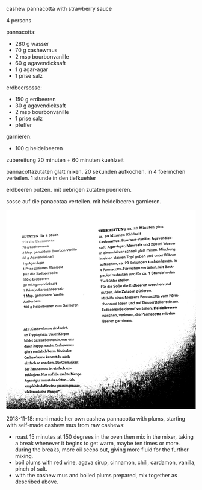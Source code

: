 cashew pannacotta with strawberry sauce

4 persons

pannacotta:

- 280 g wasser
- 70 g cashewmus
- 2 msp bourbonvanille
- 60 g agavendicksaft
- 1 g agar-agar
- 1 prise salz

erdbeersosse:

- 150 g erdbeeren
- 30 g agavendicksaft
- 2 msp bourbonvanille
- 1 prise salz
- pfeffer

garnieren:

- 100 g heidelbeeren

zubereitung 20 minuten + 60 minuten kuehlzeit

pannacottazutaten glatt mixen.
20 sekunden aufkochen.
in 4 foermchen verteilen.
1 stunde in den tiefkuehler

erdbeeren putzen.
mit uebrigen zutaten puerieren.

sosse auf die panacotaa verteilen.
mit heidelbeeren garnieren.

![cashew-pannacotta mit erdbeersauce](cashew_pannacotta_1k.jpeg "cashew-pannacotta mit erdbeersauce")

2018-11-18: moni made her own cashew pannacotta with plums, starting with
self-made cashew mus from raw cashews:

- roast 15 minutes at 150 degrees in the oven then mix in the mixer,
taking a break whenever it begins to get warm, maybe ten times or more.
during the breaks, more oil seeps out, giving more fluid for the further mixing.
- boil plums with red wine, agava sirup, cinnamon, chili, cardamon, vanilla, pinch of salt.
- with the cashew mus and boiled plums prepared, mix together as described above.
